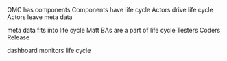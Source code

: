 OMC has components
Components have life cycle
Actors drive life cycle
Actors leave 
meta data

meta data fits into life cycle
Matt
BAs are a part of life cycle 
Testers
Coders
Release

dashboard monitors life cycle

<!--stackedit_data:
eyJoaXN0b3J5IjpbMTgzMDM5MDQ1NSwtNDY2MzUxODQ5XX0=
-->